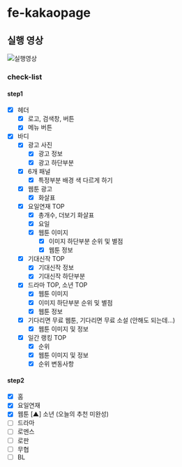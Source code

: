# fe-kakaopage

## 실행 영상

![실행영상](https://user-images.githubusercontent.com/93566353/154610070-c8e3f839-413a-4b43-81fe-9f84ba6332de.gif)

### check-list

#### step1

- [x] 헤더
  - [x] 로고, 검색창, 버튼
  - [x] 메뉴 버튼
- [x] 바디
  - [x] 광고 사진
    - [x] 광고 정보
    - [x] 광고 하단부분
  - [x] 6개 패널
    - [x] 특정부분 배경 색 다르게 하기
  - [x] 웹툰 광고
    - [x] 화살표
  - [x] 요일연재 TOP
    - [x] 총개수, 더보기 화살표
    - [x] 요일
    - [x] 웹툰 이미지
      - [x] 이미지 하단부분 순위 및 별점
      - [x] 웹툰 정보
  - [x] 기대신작 TOP
    - [x] 기대신작 정보
    - [x] 기대신작 하단부분
  - [x] 드라마 TOP, 소년 TOP
    - [x] 웹툰 이미지
    - [x] 이미지 하단부분 순위 및 별점
    - [x] 웹툰 정보
  - [x] 기다리면 무료 웹툰, 기다리면 무료 소설 (안해도 되는데...)
    - [x] 웹툰 이미지 및 정보
  - [x] 일간 랭킹 TOP
    - [x] 순위
    - [x] 웹툰 이미지 및 정보
    - [x] 순위 변동사항

#### step2

- [x] 홈
- [x] 요일연재
- [x] 웹툰
      [▲] 소년 (오늘의 추천 미완성)
- [ ] 드라마
- [ ] 로멘스
- [ ] 로판
- [ ] 무협
- [ ] BL
